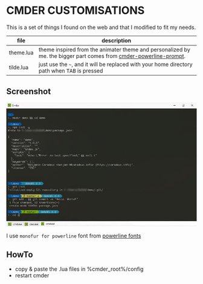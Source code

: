 # CMDER CUSTOMISATIONS

This is a set of things I found on the web and that I modified to fit my needs.

| file | description |
|------|-------------|
| theme.lua | theme inspired from the animater theme and personalized by me. the bigger part comes from [cmder-powerline-prompt](https://github.com/AmrEldib/cmder-powerline-prompt). |
|tilde.lua| just use the `~`, and it will be replaced with your home directory path when <kbd>TAB</kbd> is pressed |

## Screenshot

![Screenshot](screenshot.jpg)

I use `monofur for powerline` font from [powerline fonts](https://github.com/powerline/fonts)

## HowTo

* copy & paste the .lua files in %cmder_root%/config
* restart cmder